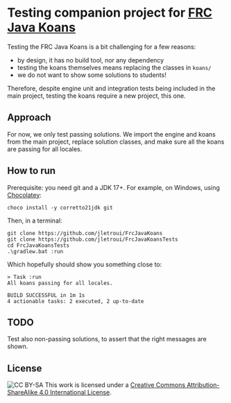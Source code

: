 # Testing companion project for [FRC Java Koans](https://github.com/jletroui/FrcJavaKoans)

Testing the FRC Java Koans is a bit challenging for a few reasons:

- by design, it has no build tool, nor any dependency
- testing the koans themselves means replacing the classes in `koans/`
- we do not want to show some solutions to students!

Therefore, despite engine unit and integration tests being included in the main project, testing the koans require a new project, this one.

## Approach

For now, we only test passing solutions. We import the engine and koans from the main project, replace solution classes, and make sure all the koans are passing for all locales.

## How to run

Prerequisite: you need git and a JDK 17+. For example, on Windows, using [Chocolatey](https://chocolatey.org/install):

    choco install -y corretto21jdk git

Then, in a terminal:

    git clone https://github.com/jletroui/FrcJavaKoans
    git clone https://github.com/jletroui/FrcJavaKoansTests
    cd FrcJavaKoansTests
    .\gradlew.bat :run

Which hopefully should show you something close to:

```
> Task :run
All koans passing for all locales.

BUILD SUCCESSFUL in 1m 1s
4 actionable tasks: 2 executed, 2 up-to-date
```

## TODO

Test also non-passing solutions, to assert that the right messages are shown.

## License

![CC BY-SA](https://i.creativecommons.org/l/by-sa/4.0/88x31.png) This work is licensed under a [Creative Commons Attribution-ShareAlike 4.0 International License](https://creativecommons.org/licenses/by-sa/4.0/).
